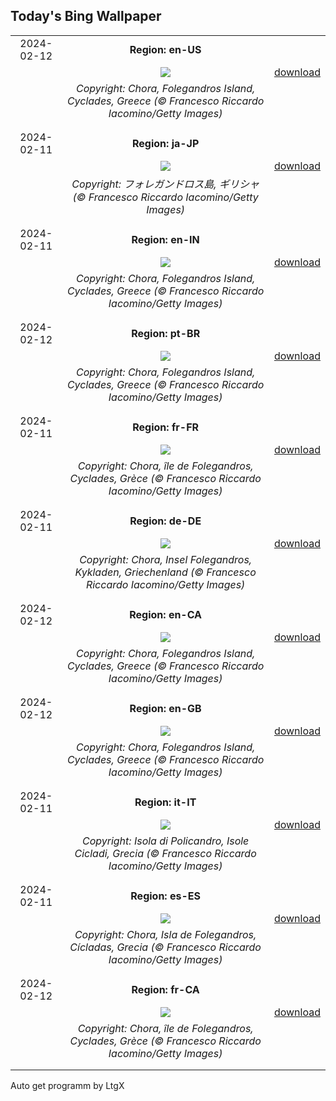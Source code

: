 ## Today's Bing Wallpaper
|      |      |      |
| :----: | :----: | :----: |
|2024-02-12|**Region: en-US**||
||![](https://www.bing.com/th?id=OHR.FolegandrosGreece_EN-US6921652492_UHD.jpg&pid=hp&w=1152&h=648&rs=1&c=4)| [download](https://www.bing.com/th?id=OHR.FolegandrosGreece_EN-US6921652492_UHD.jpg)|
||*Copyright: Chora, Folegandros Island, Cyclades, Greece (© Francesco Riccardo Iacomino/Getty Images)*
||
|||
|2024-02-11|**Region: ja-JP**||
||![](https://www.bing.com/th?id=OHR.FolegandrosGreece_JA-JP6408429847_UHD.jpg&pid=hp&w=1152&h=648&rs=1&c=4)| [download](https://www.bing.com/th?id=OHR.FolegandrosGreece_JA-JP6408429847_UHD.jpg)|
||*Copyright: フォレガンドロス島, ギリシャ (© Francesco Riccardo Iacomino/Getty Images)*
||
|||
|2024-02-11|**Region: en-IN**||
||![](https://www.bing.com/th?id=OHR.FolegandrosGreece_EN-IN9382800968_UHD.jpg&pid=hp&w=1152&h=648&rs=1&c=4)| [download](https://www.bing.com/th?id=OHR.FolegandrosGreece_EN-IN9382800968_UHD.jpg)|
||*Copyright: Chora, Folegandros Island, Cyclades, Greece (© Francesco Riccardo Iacomino/Getty Images)*
||
|||
|2024-02-12|**Region: pt-BR**||
||![](https://www.bing.com/th?id=OHR.FolegandrosGreece_PT-BR2119893846_UHD.jpg&pid=hp&w=1152&h=648&rs=1&c=4)| [download](https://www.bing.com/th?id=OHR.FolegandrosGreece_PT-BR2119893846_UHD.jpg)|
||*Copyright: Chora, Folegandros Island, Cyclades, Greece (© Francesco Riccardo Iacomino/Getty Images)*
||
|||
|2024-02-11|**Region: fr-FR**||
||![](https://www.bing.com/th?id=OHR.FolegandrosGreece_FR-FR1575425081_UHD.jpg&pid=hp&w=1152&h=648&rs=1&c=4)| [download](https://www.bing.com/th?id=OHR.FolegandrosGreece_FR-FR1575425081_UHD.jpg)|
||*Copyright: Chora, île de Folegandros, Cyclades, Grèce (© Francesco Riccardo Iacomino/Getty Images)*
||
|||
|2024-02-11|**Region: de-DE**||
||![](https://www.bing.com/th?id=OHR.FolegandrosGreece_DE-DE3993128464_UHD.jpg&pid=hp&w=1152&h=648&rs=1&c=4)| [download](https://www.bing.com/th?id=OHR.FolegandrosGreece_DE-DE3993128464_UHD.jpg)|
||*Copyright: Chora, Insel Folegandros, Kykladen, Griechenland (© Francesco Riccardo Iacomino/Getty Images)*
||
|||
|2024-02-12|**Region: en-CA**||
||![](https://www.bing.com/th?id=OHR.FolegandrosGreece_EN-CA9478453572_UHD.jpg&pid=hp&w=1152&h=648&rs=1&c=4)| [download](https://www.bing.com/th?id=OHR.FolegandrosGreece_EN-CA9478453572_UHD.jpg)|
||*Copyright: Chora, Folegandros Island, Cyclades, Greece (© Francesco Riccardo Iacomino/Getty Images)*
||
|||
|2024-02-12|**Region: en-GB**||
||![](https://www.bing.com/th?id=OHR.FolegandrosGreece_EN-GB7117617499_UHD.jpg&pid=hp&w=1152&h=648&rs=1&c=4)| [download](https://www.bing.com/th?id=OHR.FolegandrosGreece_EN-GB7117617499_UHD.jpg)|
||*Copyright: Chora, Folegandros Island, Cyclades, Greece (© Francesco Riccardo Iacomino/Getty Images)*
||
|||
|2024-02-11|**Region: it-IT**||
||![](https://www.bing.com/th?id=OHR.FolegandrosGreece_IT-IT6602141211_UHD.jpg&pid=hp&w=1152&h=648&rs=1&c=4)| [download](https://www.bing.com/th?id=OHR.FolegandrosGreece_IT-IT6602141211_UHD.jpg)|
||*Copyright: Isola di Policandro, Isole Cicladi, Grecia (© Francesco Riccardo Iacomino/Getty Images)*
||
|||
|2024-02-11|**Region: es-ES**||
||![](https://www.bing.com/th?id=OHR.FolegandrosGreece_ES-ES0493333315_UHD.jpg&pid=hp&w=1152&h=648&rs=1&c=4)| [download](https://www.bing.com/th?id=OHR.FolegandrosGreece_ES-ES0493333315_UHD.jpg)|
||*Copyright: Chora, Isla de Folegandros, Cícladas, Grecia (© Francesco Riccardo Iacomino/Getty Images)*
||
|||
|2024-02-12|**Region: fr-CA**||
||![](https://www.bing.com/th?id=OHR.FolegandrosGreece_FR-CA7633816931_UHD.jpg&pid=hp&w=1152&h=648&rs=1&c=4)| [download](https://www.bing.com/th?id=OHR.FolegandrosGreece_FR-CA7633816931_UHD.jpg)|
||*Copyright: Chora, île de Folegandros, Cyclades, Grèce (© Francesco Riccardo Iacomino/Getty Images)*
||
|||

Auto get programm by LtgX
